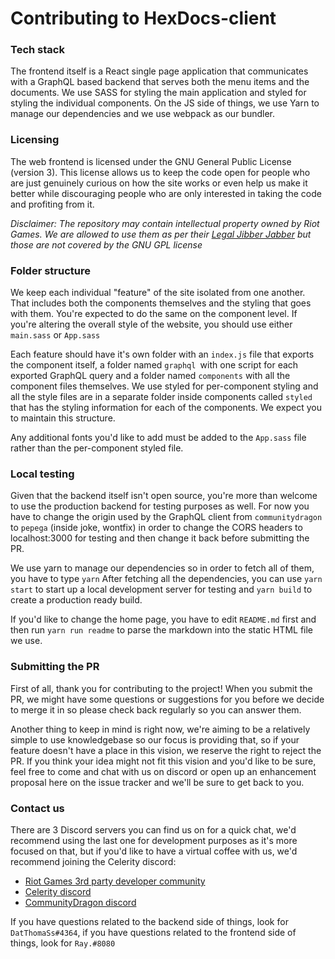 # Contributing to HexDocs-client

### Tech stack

The frontend itself is a React single page application that communicates with a GraphQL based backend that serves both the menu items and the documents. We use SASS for styling the main application and styled for styling the individual components.
On the JS side of things, we use Yarn to manage our dependencies and we use webpack as our bundler.

### Licensing

The web frontend is licensed under the GNU General Public License (version 3). This license allows us to keep the code open for people who are just genuinely curious on how the site works or even help us make it better while discouraging people who are only interested in taking the code and profiting from it.

*Disclaimer: The repository may contain intellectual property owned by Riot Games. We are allowed to use them as per their [Legal Jibber Jabber](https://www.riotgames.com/en/legal) but those are not covered by the GNU GPL license*

### Folder structure

We keep each individual "feature" of the site isolated from one another. That includes both the components themselves and the styling that goes with them. You're expected to do the same on the component level.
If you're altering the overall style of the website, you should use either `main.sass` or `App.sass`

Each feature should have it's own folder with an `index.js` file that exports the component itself, a folder named `graphql `with one script for each exported GraphQL query and a folder named `components` with all the component files themselves. We use styled for per-component styling and all the style files are in a separate folder inside components called `styled` that has the styling information for each of the components. We expect you to maintain this structure.

Any additional fonts you'd like to add must be added to the `App.sass` file rather than the per-component styled file.

### Local testing

Given that the backend itself isn't open source, you're more than welcome to use the production backend for testing purposes as well. For now you have to change the origin used by the GraphQL client from `communitydragon` to `pepega` (inside joke, wontfix) in order to change the CORS headers to localhost:3000 for testing and then change it back before submitting the PR. 

We use yarn to manage our dependencies so in order to fetch all of them, you have to type `yarn`
After fetching all the dependencies, you can use `yarn start` to start up a local development server for testing and `yarn build` to create a production ready build.

If you'd like to change the home page, you have to edit `README.md` first and then run `yarn run readme` to parse the markdown into the static HTML file we use.

### Submitting the PR

First of all, thank you for contributing to the project! When you submit the PR, we might have some questions or suggestions for you before we decide to merge it in so please check back regularly so you can answer them. 

Another thing to keep in mind is right now, we're aiming to be a relatively simple to use knowledgebase so our focus is providing that, so if your feature doesn't have a place in this vision, we reserve the right to reject the PR. If you think your idea might not fit this vision and you'd like to be sure, feel free to come and chat with us on discord or open up an enhancement proposal here on the issue tracker and we'll be sure to get back to you.

### Contact us

There are 3 Discord servers you can find us on for a quick chat, we'd recommend using the last one for development purposes as it's more focused on that, but if you'd like to have a virtual coffee with us, we'd recommend joining the Celerity discord:

- [Riot Games 3rd party developer community](https://discord.gg/riotgamesdevrel)
- [Celerity discord](https://discord.gg/a89DaHs)
- [CommunityDragon discord](https://discord.gg/W8yzgTg)

If you have questions related to the backend side of things, look for `DatThomaSs#4364`, if you have questions related to the frontend side of things, look for `Ray.#8080`